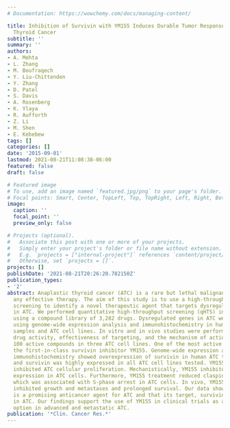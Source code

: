 ```yaml
---
# Documentation: https://wowchemy.com/docs/managing-content/

title: Inhibition of Survivin with YM155 Induces Durable Tumor Response in Anaplastic
  Thyroid Cancer
subtitle: ''
summary: ''
authors:
- A. Mehta
- L. Zhang
- M. Boufraqech
- Y. Liu-Chittenden
- Y. Zhang
- D. Patel
- S. Davis
- A. Rosenberg
- K. Ylaya
- R. Aufforth
- Z. Li
- M. Shen
- E. Kebebew
tags: []
categories: []
date: '2015-09-01'
lastmod: 2021-08-21T11:08:38-06:00
featured: false
draft: false

# Featured image
# To use, add an image named `featured.jpg/png` to your page's folder.
# Focal points: Smart, Center, TopLeft, Top, TopRight, Left, Right, BottomLeft, Bottom, BottomRight.
image:
  caption: ''
  focal_point: ''
  preview_only: false

# Projects (optional).
#   Associate this post with one or more of your projects.
#   Simply enter your project's folder or file name without extension.
#   E.g. `projects = ["internal-project"]` references `content/project/deep-learning/index.md`.
#   Otherwise, set `projects = []`.
projects: []
publishDate: '2021-08-21T20:26:20.782150Z'
publication_types:
- '2'
abstract: Anaplastic thyroid cancer (ATC) is a rare but lethal malignancy without
  any effective therapy. The aim of this study is to use a high-throughput drug library
  screening to identify a novel therapeutic agent that targets dysregulated genes/pathways
  in ATC. We performed quantitative high-throughput screening (qHTS) in ATC cell lines
  using a compound library of 3,282 drugs. Dysregulated genes in ATC were analyzed
  using genome-wide expression analysis and immunohistochemistry in human ATC tissue
  samples and ATC cell lines. In vitro and in vivo studies were performed for determining
  drug activity, effectiveness of targeting, and the mechanism of action. qHTS identified
  100 active compounds in three ATC cell lines. One of the most active agents was
  the first-in-class survivin inhibitor YM155. Genome-wide expression analysis and
  immunohistochemistry showed overexpression of survivin in human ATC tissue samples,
  and survivin was highly expressed in all ATC cell lines tested. YM155 significantly
  inhibited ATC cellular proliferation. Mechanistically, YM155 inhibited survivin
  expression in ATC cells. Furthermore, YM155 treatment reduced claspin expression,
  which was associated with S-phase arrest in ATC cells. In vivo, YM155 significantly
  inhibited growth and metastases and prolonged survival. Our data show that YM155
  is a promising anticancer agent for ATC and that its target, survivin, is overexpressed
  in ATC. Our findings support the use of YM155 in clinical trials as a therapeutic
  option in advanced and metastatic ATC.
publication: '*Clin. Cancer Res.*'
---
```

